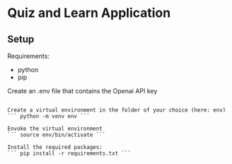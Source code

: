 # Quiz and Learn Application

## Setup

Requirements:
- python
- pip

Create an .env file that contains the Openai API key
``` OPENAI_API_KEY=<my openai api key>

Create a virtual environment in the folder of your choice (here: env) 
``` python -m venv env ```

Envoke the virtual environment
``` source env/bin/activate ```

Install the required packages:
``` pip install -r requirements.txt ```